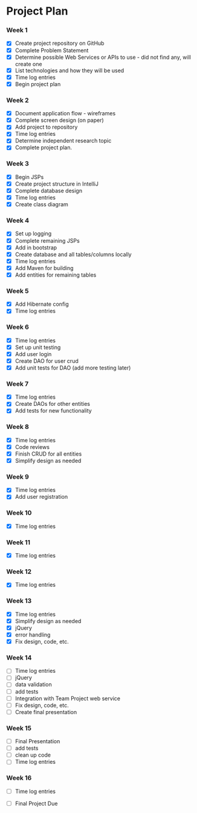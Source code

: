 # Project Plan

### Week 1
- [X] Create project repository on GitHub
- [X] Complete Problem Statement
- [X] Determine possible Web Services or APIs to use - did not find any, will create one
- [X] List technologies and how they will be used
- [X] Time log entries
- [X] Begin project plan

### Week 2
- [X] Document application flow - wireframes
- [X] Complete screen design (on paper)
- [X] Add project to repository
- [X] Time log entries
- [X] Determine independent research topic
- [X] Complete project plan.

### Week 3
- [X] Begin JSPs
- [X] Create project structure in IntelliJ
- [X] Complete database design
- [X] Time log entries
- [X] Create class diagram

### Week 4
- [X] Set up logging
- [X] Complete remaining JSPs
- [X] Add in bootstrap
- [X] Create database and all tables/columns locally
- [X] Time log entries
- [X] Add Maven for building
- [X] Add entities for remaining tables

### Week 5
- [X] Add Hibernate config
- [X] Time log entries

### Week 6
- [X] Time log entries
- [X] Set up unit testing
- [X] Add user login  
- [X] Create DAO for user crud
- [X] Add unit tests for DAO (add more testing later)

### Week 7
- [X] Time log entries
- [X] Create DAOs for other entities
- [X] Add tests for new functionality

### Week 8
- [X] Time log entries
- [X] Code reviews
- [X] Finish CRUD for all entities
- [X] Simplify design as needed

### Week 9
- [X] Time log entries
- [X] Add user registration

### Week 10
- [X] Time log entries

### Week 11
- [X] Time log entries

### Week 12
- [X] Time log entries

### Week 13
- [X] Time log entries
- [X] Simplify design as needed
- [X] jQuery
- [X] error handling
- [X] Fix design, code, etc.

### Week 14
- [ ] Time log entries
- [ ] jQuery
- [ ] data validation
- [ ] add tests
- [ ] Integration with Team Project web service
- [ ] Fix design, code, etc.
- [ ] Create final presentation

### Week 15
- [ ] Final Presentation
- [ ] add tests
- [ ] clean up code
- [ ] Time log entries

### Week 16
- [ ] Time log entries
- [ ] Final Project Due







